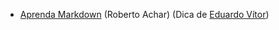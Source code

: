 ﻿
 
- [Aprenda Markdown](https://www.udemy.com/course/aprenda-markdown/) (Roberto Achar) (Dica de [Eduardo Vítor](https://github.com/eduardovitor))
